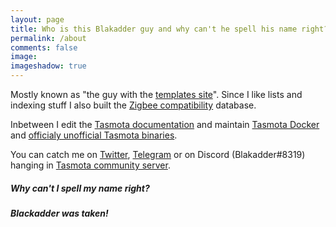 ```yaml
---
layout: page
title: Who is this Blakadder guy and why can't he spell his name right? 
permalink: /about
comments: false
image: 
imageshadow: true
---
```


Mostly known as "the guy with the [templates site](//templates.blakadder.com)". Since I like lists and indexing stuff I also built the [Zigbee compatibility](//zigbee.blakadder.com) database.

Inbetween I edit the [Tasmota documentation](//tasmota.com) and maintain [Tasmota Docker](https://github.com/tasmota/docker-tasmota) and [officialy unofficial Tasmota binaries](https://github.com/tasmota/binaries).

You can catch me on [Twitter](//www.twitter.com/blakadder_), [Telegram](https://t.me/blakadder) or on Discord (Blakadder#8319) hanging in [Tasmota community server](https://discord.gg/Ks2Kzd4).

##### Why can't I spell my name right? 
##### Blackadder was taken!